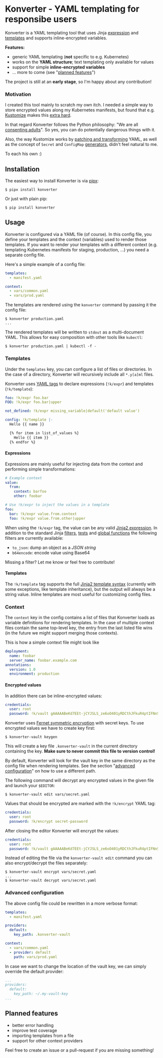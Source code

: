 # Konverter - YAML templating for responsibe users

Konverter is a YAML templating tool that uses Jinja [expression](https://jinja.palletsprojects.com/en/2.10.x/templates/#expressions) and [templates](https://jinja.palletsprojects.com/en/2.10.x/templates/) and supports inline-encrypted variables.

**Features:**
- generic YAML templating (**not** specific to e.g. Kubernetes)
- works on the **YAML structure**; text templating only available for values
- support for simple **inline-encrypted variables**
- ... more to come (see "[planned features](#planned-features)")

The project is still at an **early stage**, so I'm happy about any contribution!

### Motivation

I created this tool mainly to scratch my own itch. I needed a simple way to store encrypted values along my Kubernetes manifests, but found that e.g. [Kustomize](https://kustomize.io/) makes this [extra hard](https://github.com/kubernetes-sigs/kustomize/issues/692).

In that regard Konverter follows the Python philosophy: "We are all [consenting adults](https://docs.python-guide.org/writing/style/#we-are-all-responsible-users)". So yes, you can do potentially dangerous things with it.

Also, the way Kustomize works by [patching and transforming](https://github.com/kubernetes-sigs/kustomize/blob/master/docs/fields.md#transformers) YAML, as well as the concept of `Secret` and `ConfigMap` [generators](https://github.com/kubernetes-sigs/kustomize/blob/master/docs/fields.md#generators), didn't feel natural to me.

To each his own :)

## Installation

The easiest way to install Konverter is via [pipx](https://github.com/pipxproject/pipx):

```shell
$ pipx install konverter
```

Or just with plain pip:

```shell
$ pip install konverter
```

## Usage

Konverter is configured via a YAML file (of course). In this config file, you define your templates and the context (variables) used to render those templates. If you want to render your templates with a different context (e.g. templating Kubernetes manifests for staging, production, ...) you need a separate config file.

Here's a simple example of a config file:
```yaml
templates:
  - manifest.yaml

context:
  - vars/common.yaml
  - vars/prod.yaml
```

The templates are rendered using the `konverter` command by passing it the config file:
```shell
$ konverter production.yaml
...
```

The rendered templates will be written to `stdout` as a multi-document YAML. This allows for easy composition with other tools like `kubectl`:

```shell
$ konverter production.yaml | kubectl -f -
```

### Templates

Under the `templates` key, you can configure a list of files or directories. In the case of a directory, Konverter will recursively include all `*.y[a]ml` files.

Konverter uses [YAML tags](https://yaml.org/spec/1.2/spec.html#id2761292) to declare expressions (`!k/expr`) and templates (`!k/template`):

```yaml
foo: !k/expr foo.bar
FOO: !k/expr foo.bar|upper

not_defined: !k/expr missing_variable|default('default value')

config: !k/template |-
  Hello {{ name }}

  {% for item in list_of_values %}
    Hello {{ item }}
  {% endfor %}
```

#### Expressions

Expressions are mainly useful for injecting data from the context and performing simple transformations:

```yaml
# Example context
value:
  from:
    context: barfoo
    other: foobar
```

```yaml
# Use !k/expr to inject the values in a template
foo:
  bar: !k/expr value.from.context
  foo: !k/expr value.from.other|upper
```

When using the `!k/expr` tag, the value can be any valid [Jinja2 expression](https://jinja.palletsprojects.com/en/2.10.x/templates/#expressions). In addition to the standard Jinja [filters](https://jinja.palletsprojects.com/en/2.10.x/templates/#list-of-builtin-filters), [tests](https://jinja.palletsprojects.com/en/2.10.x/templates/#list-of-builtin-tests) and [global functions](https://jinja.palletsprojects.com/en/2.10.x/templates/#list-of-global-functions) the following filters are currently available:

- `to_json`: dump an object as a *JSON string*
- `b64encode`: encode value using Base64

Missing a filter? Let me know or feel free to contribute!

#### Templates

The `!k/template` tag supports the full [Jinja2 template syntax](https://jinja.palletsprojects.com/en/2.10.x/templates/) (currently with some exceptions, like template inheritance), but the output will always be a string value. Inline templates are most useful for customizing config files.

### Context

The `context` key in the config contains a list of files that Konverter loads as variable definitions for rendering templates. In the case of multiple context files contain the same top-level key, the entry from the last listed file wins (in the future we might support merging those contexts).

This is how a simple context file might look like
```yaml
deployment:
  name: foobar
  server_name: foobar.example.com
annotations:
  version: 1.0
  environment: production
```

#### Encrypted values

In addition there can be inline-encrypted values:

```yaml
credentials:
  user: root
  password: !k/vault gAAAAABeKd7EEt-jCYJSLS_ze6oO401yRDCthJFkuR4ptIFNnSElTccUnOVSQ1rSCDbIdljB59SRWjy2rDq7174stq3FFzyE_w==
```

Konverter uses [Fernet symmetric encryption](https://cryptography.io/en/latest/fernet/) with secret keys. To use encrypted values we have to create key first:

```shell
$ konverter-vault keygen
```

This will create a key file `.konverter-vault` in the current directory containing the key. **Make sure to never commit this file to version control!**

By default, Konverter will look for the vault key in the same directory as the config file when rendering templates. See the section "[advanced configuration](#advanced-configuration)" on how to use a different path.

The following command will decrypt any encrypted values in the given file and launch your `$EDITOR`:

```shell
$ konverter-vault edit vars/secret.yaml
```

Values that should be encrypted are marked with the `!k/encrypt` YAML tag:

```yaml
credentials:
  user: root
  password: !k/encrypt secret-password
```

After closing the editor Konverter will encrypt the values:

```yaml
credentials:
  user: root
  password: !k/vault gAAAAABeKd7EEt-jCYJSLS_ze6oO401yRDCthJFkuR4ptIFNnSElTccUnOVSQ1rSCDbIdljB59SRWjy2rDq7174stq3FFzyE_w==
```

Instead of editing the file via the `konverter-vault edit` command you can also encrypt/decrypt the files separately:

```shell
$ konverter-vault encrypt vars/secret.yaml
...
$ konverter-vault decrypt vars/secret.yaml
```

### Advanced configuration

The above config file could be rewritten in a more verbose format:

```yaml
templates:
  - manifest.yaml

providers:
  default:
    key_path: .konverter-vault

context:
  - vars/common.yaml
  - provider: default
    path: vars/prod.yaml
```

In case we want to change the location of the vault key, we can simply override the default provider:

```yaml
...
providers:
  default:
    key_path: ~/.my-vault-key
...
```

## Planned features

- better error handling
- improve test coverage
- importing templates from a file
- support for other context providers

Feel free to create an issue or a pull-request if you are missing something!
